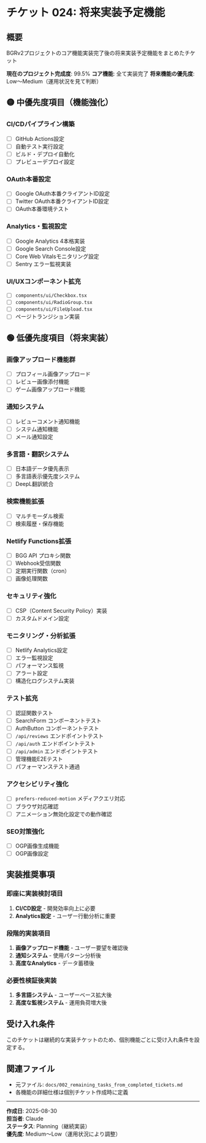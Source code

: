 # チケット 024: 将来実装予定機能

## 概要
BGRv2プロジェクトのコア機能実装完了後の将来実装予定機能をまとめたチケット

**現在のプロジェクト完成度**: 99.5%
**コア機能**: 全て実装完了
**将来機能の優先度**: Low〜Medium（運用状況を見て判断）

## 🟡 中優先度項目（機能強化）

### CI/CDパイプライン構築
- [ ] GitHub Actions設定
- [ ] 自動テスト実行設定
- [ ] ビルド・デプロイ自動化
- [ ] プレビューデプロイ設定

### OAuth本番設定
- [ ] Google OAuth本番クライアントID設定
- [ ] Twitter OAuth本番クライアントID設定
- [ ] OAuth本番環境テスト

### Analytics・監視設定
- [ ] Google Analytics 4本格実装
- [ ] Google Search Console設定
- [ ] Core Web Vitalsモニタリング設定
- [ ] Sentry エラー監視実装

### UI/UXコンポーネント拡充
- [ ] `components/ui/Checkbox.tsx`
- [ ] `components/ui/RadioGroup.tsx`
- [ ] `components/ui/FileUpload.tsx`
- [ ] ページトランジション実装

## 🟢 低優先度項目（将来実装）

### 画像アップロード機能群
- [ ] プロフィール画像アップロード
- [ ] レビュー画像添付機能
- [ ] ゲーム画像アップロード機能

### 通知システム
- [ ] レビューコメント通知機能
- [ ] システム通知機能
- [ ] メール通知設定

### 多言語・翻訳システム
- [ ] 日本語データ優先表示
- [ ] 多言語表示優先度システム
- [ ] DeepL翻訳統合

### 検索機能拡張
- [ ] マルチモーダル検索
- [ ] 検索履歴・保存機能

### Netlify Functions拡張
- [ ] BGG API プロキシ関数
- [ ] Webhook受信関数
- [ ] 定期実行関数（cron）
- [ ] 画像処理関数

### セキュリティ強化
- [ ] CSP（Content Security Policy）実装
- [ ] カスタムドメイン設定

### モニタリング・分析拡張
- [ ] Netlify Analytics設定
- [ ] エラー監視設定
- [ ] パフォーマンス監視
- [ ] アラート設定
- [ ] 構造化ログシステム実装

### テスト拡充
- [ ] 認証関数テスト
- [ ] SearchForm コンポーネントテスト
- [ ] AuthButton コンポーネントテスト
- [ ] `/api/reviews` エンドポイントテスト
- [ ] `/api/auth` エンドポイントテスト
- [ ] `/api/admin` エンドポイントテスト
- [ ] 管理機能E2Eテスト
- [ ] パフォーマンステスト通過

### アクセシビリティ強化
- [ ] `prefers-reduced-motion` メディアクエリ対応
- [ ] ブラウザ対応確認
- [ ] アニメーション無効化設定での動作確認

### SEO対策強化
- [ ] OGP画像生成機能
- [ ] OGP画像設定

## 実装推奨事項

### 即座に実装検討項目
1. **CI/CD設定** - 開発効率向上に必要
2. **Analytics設定** - ユーザー行動分析に重要

### 段階的実装項目
1. **画像アップロード機能** - ユーザー要望を確認後
2. **通知システム** - 使用パターン分析後
3. **高度なAnalytics** - データ蓄積後

### 必要性検証後実装
1. **多言語システム** - ユーザーベース拡大後
2. **高度な監視システム** - 運用負荷増大後

## 受け入れ条件

このチケットは継続的な実装チケットのため、個別機能ごとに受け入れ条件を設定する。

## 関連ファイル
- 元ファイル: `docs/002_remaining_tasks_from_completed_tickets.md`
- 各機能の詳細仕様は個別チケット作成時に定義

---
**作成日**: 2025-08-30  
**担当者**: Claude  
**ステータス**: Planning（継続実装）  
**優先度**: Medium〜Low（運用状況により調整）
